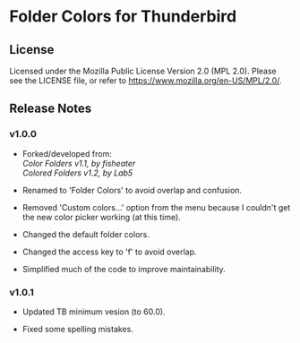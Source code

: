 # Folder Colors for Thunderbird


## License

Licensed under the Mozilla Public License Version 2.0 (MPL 2.0). Please see the LICENSE file, or refer to <https://www.mozilla.org/en-US/MPL/2.0/>.


## Release Notes

### v1.0.0

* Forked/developed from:  
  *Color Folders v1.1, by fisheater*  
  *Colored Folders v1.2, by Lab5*

* Renamed to 'Folder Colors' to avoid overlap and confusion.

* Removed 'Custom colors...' option from the menu because I couldn't get the new color picker working (at this time).

* Changed the default folder colors.

* Changed the access key to 'f' to avoid overlap.

* Simplified much of the code to improve maintainability.


### v1.0.1

* Updated TB minimum vesion (to 60.0).

* Fixed some spelling mistakes.
